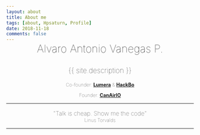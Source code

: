 ```yaml
---
layout: about
title: About me
tags: [about, Hpsaturn, Profile]
date: 2018-11-18
comments: false
---
```


<center style="margin-top:-30px">

<p style="font-size:1.8rem;font-weight:100;">
Alvaro Antonio Vanegas P.
</p>

<p style="font-size:1.2rem;font-weight:100;">
{{ site.description }}
</p>

<p style="font-size:0.8rem;font-weight:100">
Co-founder:
<a href="http://lumera.co/ks" target="_blank"><b>Lumera</b></a> & <a href="http://hackbo.org" target="_blank"><b>HackBo</b></a>
</p>

<p style="font-size:0.8rem;font-weight:100">
Founder:
<a href="https://canair.io" target="_blank"><b>CanAirIO</b></a>
</p>
</center>

<hr>
<center style="margin-top:10px">
<p style="font-size:1.0rem;font-weight:80;">
"Talk is cheap. Show me the code" 
</p>
<p style="font-size:.8rem;font-weight:60;margin-top:-15px">
Linus Torvalds 
</p>
<!-- <script src="https://liberapay.com/Hpsaturn/widgets/button.js"></script>
<noscript><a href="https://liberapay.com/Hpsaturn/donate"><img alt="Donate using Liberapay" src="https://liberapay.com/assets/widgets/donate.svg"></a></noscript> -->
</center>

<hr>

<!-- [![GitHub Sponsor](https://img.shields.io/github/sponsors/hpsaturn?label=Sponsor&logo=GitHub)](https://github.com/sponsors/hpsaturn/button)  
[![Liberapay Status](http://img.shields.io/liberapay/receives/CanAirIO.svg?logo=liberapay)](https://liberapay.com/CanAirIO) -->
